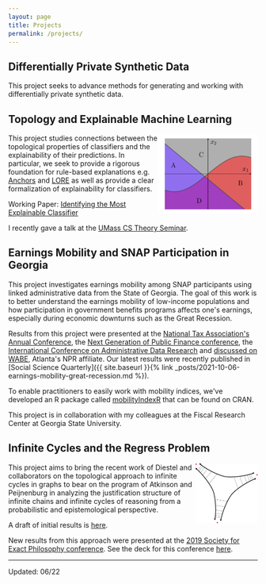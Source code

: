 ```yaml
---
layout: page
title: Projects
permalink: /projects/
---
```


## Differentially Private Synthetic Data

This project seeks to advance methods for generating and working with differentially private synthetic data.



## Topology and Explainable Machine Learning

<img style="float: right; display: inline-block" width="40%" height="40%"  src="/images/model.png">

This project studies connections between the topological properties of classifiers and the explainability of their predictions. In particular, we seek to provide a rigorous foundation for rule-based explanations e.g. [Anchors](https://homes.cs.washington.edu/~marcotcr/aaai18.pdf) and [LORE](https://arxiv.org/abs/1805.10820) as well as provide a clear formalization of explainability for classifiers.

Working Paper: [Identifying the Most Explainable Classifier](https://arxiv.org/abs/1910.08595)

I recently gave a talk at the [UMass CS Theory Seminar](https://groups.cs.umass.edu/theory/theory-seminar/).

## Earnings Mobility and SNAP Participation in Georgia

This project investigates earnings mobility among SNAP participants using linked administrative data from the State of Georgia. The goal of this work is to better understand the earnings mobility of low-income populations and how participation in government benefits programs affects one's earnings, especially during economic downturns such as the Great Recession.

Results from this project were presented at the [National Tax Association's Annual Conference](https://ntanet.org/event/2014/11/2014-annual-conference-on-taxation/), the [Next Generation of Public Finance conference](https://aysps.gsu.edu/files/2016/01/NGPF-Conference-Schedule.pdf), the [International Conference on Administrative Data Research](https://ijpds.org/adr2019) and [discussed on WABE](https://www.wabe.org/closer-look-stone-mountains-mayor-orlando-and-more/), Atlanta's NPR affiliate. Our latest results were recently published in [Social Science Quarterly]({{ site.baseurl }}{% link _posts/2021-10-06-earnings-mobility-great-recession.md %}).

To enable practitioners to easily work with mobility indices, we've developed an R package called [mobilityIndexR](https://github.com/bcmullins/mobilityIndexR) that can be found on CRAN.

This project is in collaboration with my colleagues at the Fiscal Research Center at Georgia State University.

## Infinite Cycles and the Regress Problem

<img style="float: right; display: inline-block" width="25%" height="25%"  src="/images/infinitecycle.png">

This project aims to bring the recent work of Diestel and collaborators on the topological approach to infinite cycles in graphs to bear on the program of Atkinson and Peijnenburg in analyzing the justification structure of infinite chains and infinite cycles of reasoning from a probabilistic and epistemological perspective.

A draft of initial results is [here](/images/infinitism.pdf).

New results from this approach were presented at the [2019 Society for Exact Philosophy conference](http://meta.phil.ufl.edu/host/sep/meeting.html?year=2019). See the deck for this conference [here](https://bcmullins.github.io/infinite_cycles/#/).

___

Updated: 06/22
